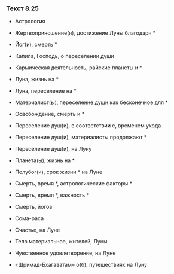 ### Текст 8.25

- Астрология

- Жертвоприношение(я), достижение Луны благодаря *

- Йог(и), смерть *

- Капила, Господь, о переселении души

- Кармическая деятельность, райские планеты и *

- Луна, жизнь на *

- Луна, переселение на *

- Материалист(ы), переселение души как бесконечное для *

- Освобождение, смерть и *

- Переселение душ(и), в соответствии с, временем ухода

- Переселение душ(и), материалисты продолжают *

- Переселение душ(и), на Луну

- Планета(ы), жизнь на *

- Полубог(и), срок жизни * на Луне

- Смерть, время *, астрологические факторы *

- Смерть, время *, важность *

- Смерть, йогов

- Сома-раса

- Счастье, на Луне

- Тело материальное, жителей, Луны

- Чувственное удовлетворение, на Луне

- «Шримад-Бхагаватам» о(б), путешествиях на Луну
	
